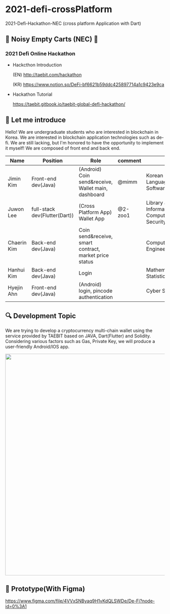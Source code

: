 # 2021-defi-crossPlatform
2021-Defi-Hackathon-NEC (cross platform Application with Dart)


## 🛒 Noisy Empty Carts (NEC) 🛒
### 2021 Defi Online Hackathon

* Hackcthon Introduction

  (EN) http://taebit.com/hackathon 

  (KR) https://www.notion.so/DeFi-bf6621b59ddc425897714a1c9423e9ca

* Hackathon Tutorial

  https://taebit.gitbook.io/taebit-global-defi-hackathon/
  
## 🤩 Let me introduce
Hello! We are undergraduate students who are interested in blockchain in Korea. 
We are interested in blockchain application technologies such as de-fi.
We are still lacking, but I'm honored to have the opportunity to implement it myself!
We are composed of front end and back end.

| Name 	| Position 	| Role 	| comment | major |
|------	|----------	|------	|---------	|---	|
| Jimin Kim |  Front-end dev(Java) 	| (Android) Coin send&receive, Wallet main, dashboard	| @mimm | Korean Language&Literature, Software	|
| Juwon Lee | full-stack dev(Flutter(Dart))	| (Cross Platform App) Wallet App | @2-zoo1 | Library and Information Science, Computer Cyber Security |
| Chaerin Kim | Back-end dev(Java)	| Coin send&receive, smart contract, market price status |         	| Computer Science Engineering |
| Hanhui Kim | Back-end dev(Java) | Login	|         	| Mathematics, Statistics |
| Hyejin Ahn	| Front-end dev(Java) 	| (Android) login, pincode authentication	|         	| Cyber Security |


## 🔍 Development Topic
We are trying to develop a cryptocurrency multi-chain wallet using the service provided by TAEBIT based on JAVA, Dart(Flutter) and Solidity. Considering various factors such as Gas, Private Key, we will produce a user-friendly Android/IOS app.

<img src="/img/Taebitwallet.jpg"  width="700">


## 🎨 Prototype(With Figma)
https://www.figma.com/file/4VVxSNByaq9H1vKdQLSWDe/De-Fi?node-id=0%3A1
